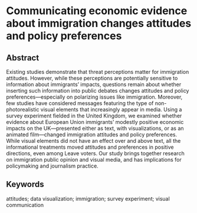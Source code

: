 # Communicating economic evidence about immigration changes attitudes and policy preferences

## Abstract
Existing studies demonstrate that threat perceptions matter for immigration attitudes. However, while these perceptions are potentially sensitive to information about immigrants’ impacts, questions remain about whether inserting such information into public debates changes attitudes and policy preferences—especially on polarizing issues like immigration. Moreover, few studies have considered messages featuring the type of non-photorealistic visual elements that increasingly appear in media. Using a survey experiment fielded in the United Kingdom, we examined whether evidence about European Union immigrants’ modestly positive economic impacts on the UK—presented either as text, with visualizations, or as an animated film—changed immigration attitudes and policy preferences. While visual elements did not have an effect over and above text, all the informational treatments moved attitudes and preferences in positive directions, even among Leave voters. Our study brings together research on immigration public opinion and visual media, and has implications for policymaking and journalism practice.

## Keywords
attitudes; data visualization; immigration; survey experiment; visual communication